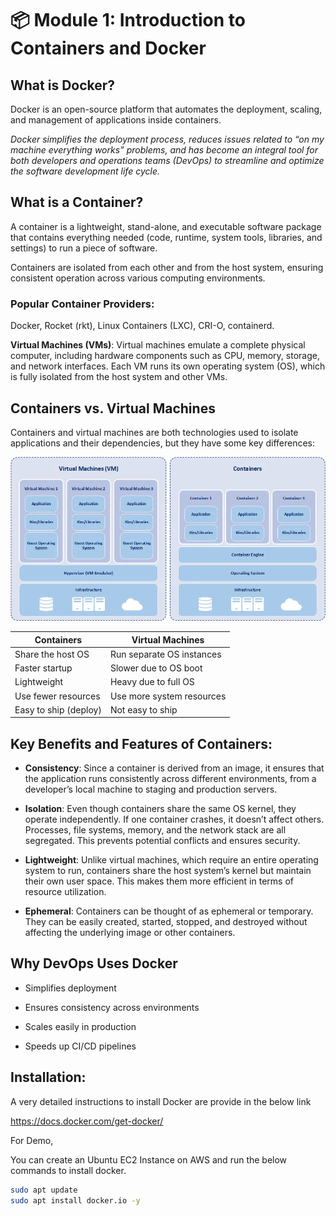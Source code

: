
# 📦 Module 1: Introduction to Containers and Docker

## What is Docker?

Docker is an open-source platform that automates the deployment, scaling, and management of applications inside containers.

*Docker simplifies the deployment process, reduces issues related to “on my machine everything works” problems, and has become an integral tool for both developers and operations teams (DevOps) to streamline and optimize the software development life cycle.*


## What is a Container?

A container is a lightweight, stand-alone, and executable software package that contains everything needed (code, runtime, system tools, libraries, and settings) to run a piece of software.

Containers are isolated from each other and from the host system, ensuring consistent operation across various computing environments.

### Popular Container Providers:
Docker, Rocket (rkt), Linux Containers (LXC), CRI-O, containerd.

**Virtual Machines (VMs)**: Virtual machines emulate a complete physical computer, including hardware components such as CPU, memory, storage, and network interfaces. Each VM runs its own operating system (OS), which is fully isolated from the host system and other VMs.


## Containers vs. Virtual Machines
Containers and virtual machines are both technologies used to isolate applications and their dependencies, but they have some key differences:

![Containers Vs Virtual Machine](../resources/images/docker-vs-vms.webp)

| Containers | Virtual Machines |
|-----------|-------------|
| Share the host OS | Run separate OS instances  |
| Faster startup | Slower due to OS boot  |
| Lightweight | Heavy due to full OS |
| Use fewer resources | Use more system resources  |
| Easy to ship (deploy) | Not easy to ship  |


## Key Benefits and Features of Containers:

* **Consistency**: Since a container is derived from an image, it ensures that the application runs consistently across different environments, from a developer’s local machine to staging and production servers.

* **Isolation**: Even though containers share the same OS kernel, they operate independently.
If one container crashes, it doesn’t affect others.
Processes, file systems, memory, and the network stack are all segregated. This prevents potential conflicts and ensures security.

* **Lightweight**: Unlike virtual machines, which require an entire operating system to run, containers share the host system’s kernel but maintain their own user space. This makes them more efficient in terms of resource utilization.

* **Ephemeral**: Containers can be thought of as ephemeral or temporary. They can be easily created, started, stopped, and destroyed without affecting the underlying image or other containers.



## Why DevOps Uses Docker

- Simplifies deployment

- Ensures consistency across environments

- Scales easily in production

- Speeds up CI/CD pipelines


## Installation:

A very detailed instructions to install Docker are provide in the below link

https://docs.docker.com/get-docker/

For Demo,

You can create an Ubuntu EC2 Instance on AWS and run the below commands to install docker.

```bash
sudo apt update
sudo apt install docker.io -y
```

